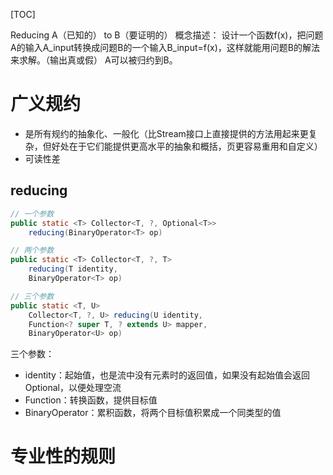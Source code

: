 [TOC]

Reducing A（已知的） to B（要证明的）
概念描述： 设计一个函数f(x)，把问题A的输入A_input转换成问题B的一个输入B_input=f(x)，这样就能用问题B的解法来求解。（输出真或假）
A可以被归约到B。


# 广义规约
+ 是所有规约的抽象化、一般化（比Stream接口上直接提供的方法用起来更复杂，但好处在于它们能提供更高水平的抽象和概括，页更容易重用和自定义）
+ 可读性差

## reducing
```java
// 一个参数
public static <T> Collector<T, ?, Optional<T>>
    reducing(BinaryOperator<T> op) 

// 两个参数
public static <T> Collector<T, ?, T>
    reducing(T identity, 
    BinaryOperator<T> op)

// 三个参数
public static <T, U>
    Collector<T, ?, U> reducing(U identity,
    Function<? super T, ? extends U> mapper,
    BinaryOperator<U> op) 
```
三个参数：
+ identity：起始值，也是流中没有元素时的返回值，如果没有起始值会返回Optional，以便处理空流
+ Function：转换函数，提供目标值
+ BinaryOperator：累积函数，将两个目标值积累成一个同类型的值

# 专业性的规则
